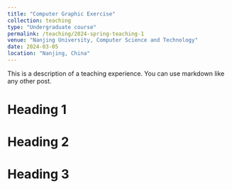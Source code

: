 ```yaml
---
title: "Computer Graphic Exercise"
collection: teaching
type: "Undergraduate course"
permalink: /teaching/2024-spring-teaching-1
venue: "Nanjing University, Computer Science and Technology"
date: 2024-03-05
location: "Nanjing, China"
---
```


This is a description of a teaching experience. You can use markdown like any other post.

Heading 1
======

Heading 2
======

Heading 3
======
